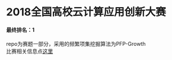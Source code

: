 # 2018全国高校云计算应用创新大赛
#### 最终排名：1
repo为赛题一部分，采用的频繁项集挖掘算法为PFP-Growth  
比赛相关信息点[这里](https://cloud.seu.edu.cn/contest/index)
